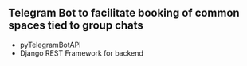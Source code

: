 ## Telegram Bot to facilitate booking of common spaces tied to group chats

- pyTelegramBotAPI
- Django REST Framework for backend
